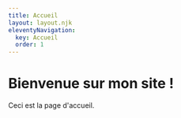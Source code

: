 ```yaml
---
title: Accueil
layout: layout.njk
eleventyNavigation:
  key: Accueil
  order: 1
---
```


# Bienvenue sur mon site !

Ceci est la page d'accueil.
